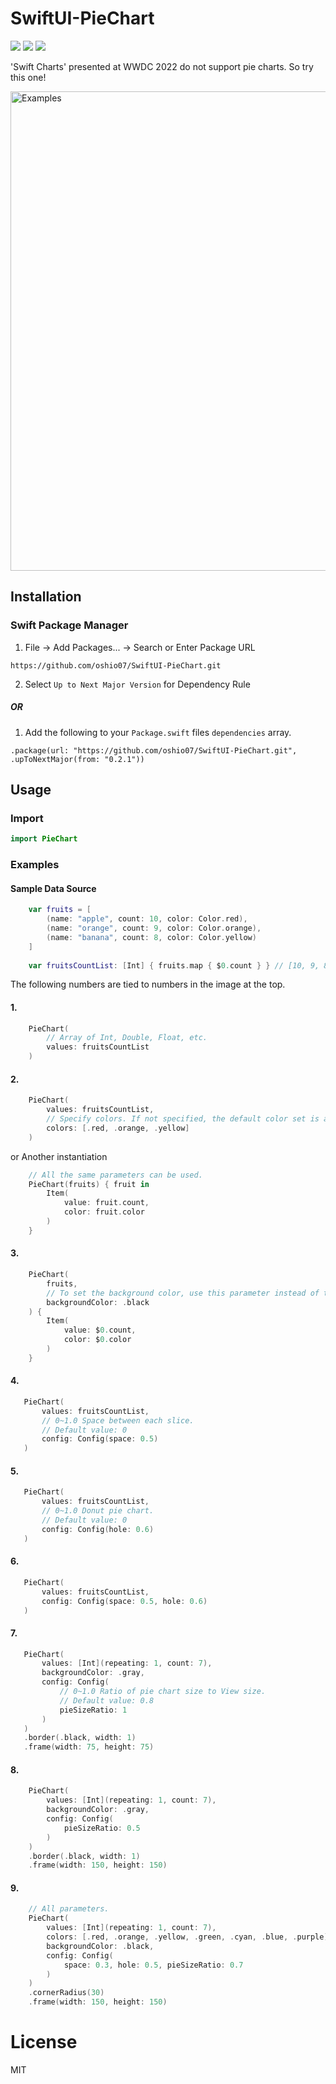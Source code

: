 # SwiftUI-PieChart

![](https://img.shields.io/badge/Swift%20Package%20Manager-compatible-brightgreen)
![](https://img.shields.io/badge/Swift-5.4%20%2B-lightgrey)
![](https://img.shields.io/badge/platforms-iOS%2013.0%2B%20%7C%20iPadOS%2013.0%2B%20%7C%20macOS%2010.15%2B%20%7C%20tvOS%2013.0%2B%20%7C%20watchOS%206.0%2B-lightgrey)

'Swift Charts' presented at WWDC 2022 do not support pie charts. So try this one!

<img width="767" alt="Examples" src="https://user-images.githubusercontent.com/114917347/201458354-208bd527-135b-4cc9-a842-9dac2941c943.png">

## Installation

### Swift Package Manager

1. File -> Add Packages... -> Search or Enter Package URL
```
https://github.com/oshio07/SwiftUI-PieChart.git
```

2. Select `Up to Next Major Version` for Dependency Rule

##### OR

1. Add the following to your `Package.swift` files `dependencies` array.
```
.package(url: "https://github.com/oshio07/SwiftUI-PieChart.git", .upToNextMajor(from: "0.2.1"))
```

## Usage

### Import

 ```swift
import PieChart
```

### Examples

#### Sample Data Source

```swift
    var fruits = [
        (name: "apple", count: 10, color: Color.red),
        (name: "orange", count: 9, color: Color.orange),
        (name: "banana", count: 8, color: Color.yellow)
    ]
    
    var fruitsCountList: [Int] { fruits.map { $0.count } } // [10, 9, 8] 
```

The following numbers are tied to numbers in the image at the top.

#### 1.
```swift
    PieChart(
        // Array of Int, Double, Float, etc.
        values: fruitsCountList
    )
```

#### 2.
```swift
    PieChart(
        values: fruitsCountList,
        // Specify colors. If not specified, the default color set is applied.
        colors: [.red, .orange, .yellow]
    )
```
or Another instantiation
```swift
    // All the same parameters can be used.
    PieChart(fruits) { fruit in
        Item(
            value: fruit.count,
            color: fruit.color
        )
    }
```

#### 3.
```swift
    PieChart(
        fruits,
        // To set the background color, use this parameter instead of the ViewModifier.
        backgroundColor: .black
    ) {
        Item(
            value: $0.count,
            color: $0.color
        )
    }
```

 #### 4.
 ```swift
    PieChart(
        values: fruitsCountList,
        // 0~1.0 Space between each slice.
        // Default value: 0
        config: Config(space: 0.5)
    )
```

####  5.
 ```swift
    PieChart(
        values: fruitsCountList,
        // 0~1.0 Donut pie chart.
        // Default value: 0
        config: Config(hole: 0.6)
    )
```

 #### 6.
 ```swift
    PieChart(
        values: fruitsCountList,
        config: Config(space: 0.5, hole: 0.6)
    )
```

 #### 7.
 ```swift
    PieChart(
        values: [Int](repeating: 1, count: 7),
        backgroundColor: .gray,
        config: Config(
            // 0~1.0 Ratio of pie chart size to View size.
            // Default value: 0.8
            pieSizeRatio: 1
        )
    )
    .border(.black, width: 1)
    .frame(width: 75, height: 75)
```

#### 8.
```swift
    PieChart(
        values: [Int](repeating: 1, count: 7),
        backgroundColor: .gray,
        config: Config(
            pieSizeRatio: 0.5
        )
    )
    .border(.black, width: 1)
    .frame(width: 150, height: 150)
```

#### 9.
```swift
    // All parameters.
    PieChart(
        values: [Int](repeating: 1, count: 7),
        colors: [.red, .orange, .yellow, .green, .cyan, .blue, .purple],
        backgroundColor: .black,
        config: Config(
            space: 0.3, hole: 0.5, pieSizeRatio: 0.7
        )
    )
    .cornerRadius(30)
    .frame(width: 150, height: 150)
```

# License
MIT
